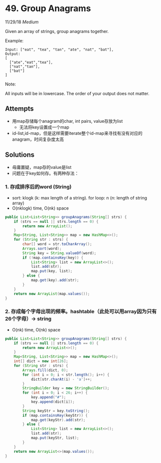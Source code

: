 # 49. Group Anagrams
11/29/18
*Medium*

Given an array of strings, group anagrams together.

Example:
```
Input: ["eat", "tea", "tan", "ate", "nat", "bat"],
Output:
[
  ["ate","eat","tea"],
  ["nat","tan"],
  ["bat"]
]
```
Note:

All inputs will be in lowercase.
The order of your output does not matter.

## Attempts
* 用map存储每个anagram的char, int pairs, value存放为list
  - 无法将key设置成一个map
* id-list,id-map，但是这样需要iterate整个id-map来寻找有没有对应的anagram，时间复杂度太高

## Solutions
* 毋庸置疑，map存的value是list
* 问题在于key如何存。有两种存法：
### 1. 存成排序后的word (String)
* sort: klogk (k: max length of a string). for loop: n (n: length of string array)
* O(nklogk) time, O(nk) space
```Java
public List<List<String>> groupAnagrams(String[] strs) {
    if (strs == null || strs.length == 0) {
        return new ArrayList();
    }
    Map<String, List<String>> map = new HashMap<>();
    for (String str : strs) {
        char[] word = str.toCharArray();
        Arrays.sort(word);
        String key = String.valueOf(word);
        if (!map.containsKey(key)) {
            List<String> list = new ArrayList<>();
            list.add(str);
            map.put(key, list);
        } else {
            map.get(key).add(str);
        }
    }
    return new ArrayList(map.values());
}
```
### 2. 存成每个字母出现的频率。hashtable（此处可以用array因为只有26个字母）-> string
* O(nk) time, O(nk) space
```Java
public List<List<String>> groupAnagrams(String[] strs) {
    if (strs == null || strs.length == 0) {
        return new ArrayList<>();
    }
    Map<String, List<String>> map = new HashMap<>();
    int[] dict = new int[26];
    for (String str : strs) {
        Arrays.fill(dict, 0);
        for (int i = 0; i < str.length(); i++) {
            dict[str.charAt(i) - 'a']++;
        }
        StringBuilder key = new StringBuilder();
        for (int i = 0; i < 26; i++) {
            key.append("#");
            key.append(dict[i]);
        }
        String keyStr = key.toString();
        if (map.containsKey(keyStr)) {
            map.get(keyStr).add(str);
        } else {
            List<String> list = new ArrayList<>();
            list.add(str);
            map.put(keyStr, list);
        }
    }
    return new ArrayList<>(map.values());
}
```
